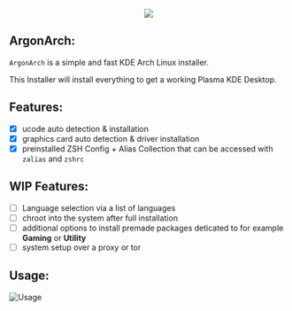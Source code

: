<p align="center">
  <img src="https://github.com/Blessed-NullArray/ArgonArch/blob/master/banner.png?raw=true" />
</p>


## ArgonArch:
`ArgonArch` is a simple and fast KDE Arch Linux installer.

This Installer will install everything to get a working Plasma KDE Desktop.

## Features:
- [x] ucode auto detection & installation
- [x] graphics card auto detection & driver installation
- [x] preinstalled ZSH Config + Alias Collection that can be accessed with `zalias` and `zshrc`

## WIP Features:
- [ ] Language selection via a list of languages
- [ ] chroot into the system after full installation
- [ ] additional options to install premade packages deticated to for example **Gaming** or **Utility**
- [ ] system setup over a proxy or tor

## Usage:
![Usage](https://github.com/Blessed-NullArray/ArgonArch/blob/master/image1.png?raw=true)

